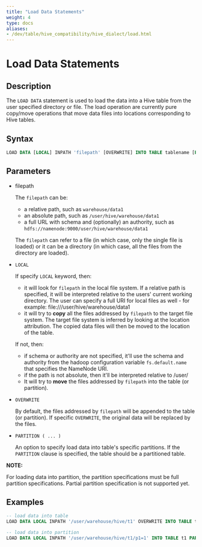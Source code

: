```yaml
---
title: "Load Data Statements"
weight: 4
type: docs
aliases:
- /dev/table/hive_compatibility/hive_dialect/load.html
---
```

<!--
Licensed to the Apache Software Foundation (ASF) under one
or more contributor license agreements.  See the NOTICE file
distributed with this work for additional information
regarding copyright ownership.  The ASF licenses this file
to you under the Apache License, Version 2.0 (the
"License"); you may not use this file except in compliance
with the License.  You may obtain a copy of the License at
  http://www.apache.org/licenses/LICENSE-2.0
Unless required by applicable law or agreed to in writing,
software distributed under the License is distributed on an
"AS IS" BASIS, WITHOUT WARRANTIES OR CONDITIONS OF ANY
KIND, either express or implied.  See the License for the
specific language governing permissions and limitations
under the License.
-->

# Load Data Statements

## Description

The `LOAD DATA` statement is used to load the data into a Hive table from the user specified directory or file.
The load operation are currently pure copy/move operations that move data files into locations corresponding to Hive tables.

## Syntax

```sql
LOAD DATA [LOCAL] INPATH 'filepath' [OVERWRITE] INTO TABLE tablename [PARTITION (partcol1=val1, partcol2=val2 ...)];
```

## Parameters

- filepath

  The `filepath` can be:
    - a relative path, such as `warehouse/data1`
    - an absolute path, such as `/user/hive/warehouse/data1`
    - a full URL with schema and (optionally) an authority, such as `hdfs://namenode:9000/user/hive/warehouse/data1`

  The `filepath` can refer to a file (in which case, only the single file is loaded) or it can be a directory (in which case, all the files from
  the directory are loaded).

- `LOCAL`

  If specify `LOCAL` keyword, then:
    - it will look for `filepath` in the local file system. If a relative path is specified, it will be interpreted relative to the users' current working directory.
      The user can specify a full URI for local files as well - for example: file:///user/hive/warehouse/data1
    - it will try to **copy** all the files addressed by `filepath` to the target file system.
      The target file system is inferred by looking at the location attribution. The copied data files will then be moved to the location of the table.

  If not, then:
    - if schema or authority are not specified, it'll use the schema and authority from the hadoop configuration variable `fs.default.name` that
      specifies the NameNode URI.
    - if the path is not absolute, then it'll be interpreted relative to /user/<username>
    - It will try to **move** the files addressed by `filepath` into the table (or partition).

- `OVERWRITE`

  By default, the files addressed by `filepath` will be appended to the table (or partition).
  If specific `OVERWRITE`, the original data will be replaced by the files.

- `PARTITION ( ... )`

  An option to specify load data into table's specific partitions. If the `PARTITION` clause is specified, the table should be a partitioned table.

**NOTE:**

For loading data into partition, the partition specifications must be full partition specifications.
Partial partition specification is not supported yet.

## Examples

```sql
-- load data into table
LOAD DATA LOCAL INPATH '/user/warehouse/hive/t1' OVERWRITE INTO TABLE t1;

-- load data into partition
LOAD DATA LOCAL INPATH '/user/warehouse/hive/t1/p1=1' INTO TABLE t1 PARTITION (p1=1);
```
